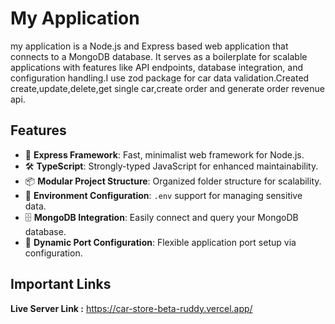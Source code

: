 # **My Application**
my application is a Node.js and Express based web application that connects to a MongoDB database. It serves as a boilerplate for scalable applications with features like API endpoints, database integration, and configuration handling.I use zod package for car data validation.Created create,update,delete,get single car,create order and generate order revenue api.



## **Features**
- 🌟 **Express Framework**: Fast, minimalist web framework for Node.js.
- 🛠️ **TypeScript**: Strongly-typed JavaScript for enhanced maintainability.
- 📦 **Modular Project Structure**: Organized folder structure for scalability.
- 📑 **Environment Configuration**: `.env` support for managing sensitive data.
- 🗄️ **MongoDB Integration**: Easily connect and query your MongoDB database.
- 📡 **Dynamic Port Configuration**: Flexible application port setup via configuration.



## **Important Links**


**Live Server Link :** https://car-store-beta-ruddy.vercel.app/

